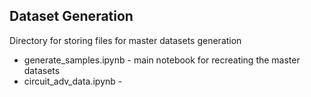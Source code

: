 ## Dataset Generation

Directory for storing files for master datasets generation

- generate_samples.ipynb - main notebook for recreating the master datasets
- circuit_adv_data.ipynb - 
